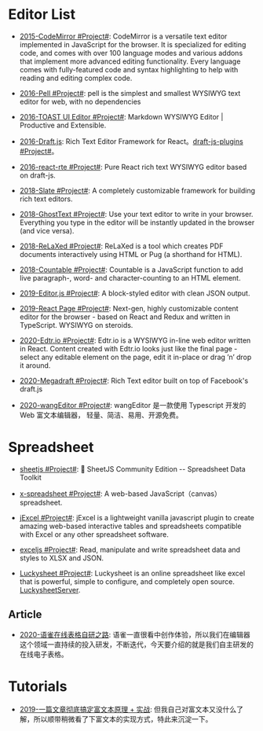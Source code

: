# Editor List

- [2015-CodeMirror #Project#](https://github.com/codemirror/CodeMirror): CodeMirror is a versatile text editor implemented in JavaScript for the browser. It is specialized for editing code, and comes with over 100 language modes and various addons that implement more advanced editing functionality. Every language comes with fully-featured code and syntax highlighting to help with reading and editing complex code.

- [2016-Pell #Project#](https://github.com/jaredreich/pell): pell is the simplest and smallest WYSIWYG text editor for web, with no dependencies

- [2016-TOAST UI Editor #Project#](https://parg.co/UVY): Markdown WYSIWYG Editor | Productive and Extensible.

- [2016-Draft.js](https://facebook.github.io/draft-js/): Rich Text Editor Framework for React。[draft-js-plugins #Project#](https://www.draft-js-plugins.com/)。

- [2016-react-rte #Project#](https://github.com/sstur/react-rte): Pure React rich text WYSIWYG editor based on draft-js.

- [2018-Slate #Project#](https://github.com/ianstormtaylor/slate): A completely customizable framework for building rich text editors.

- [2018-GhostText #Project#](https://github.com/GhostText/GhostText): Use your text editor to write in your browser. Everything you type in the editor will be instantly updated in the browser (and vice versa).

- [2018-ReLaXed #Project#](https://github.com/RelaxedJS/ReLaXed): ReLaXed is a tool which creates PDF documents interactively using HTML or Pug (a shorthand for HTML).

- [2018-Countable #Project#](https://github.com/RadLikeWhoa/Countable/blob/master/README.md): Countable is a JavaScript function to add live paragraph-, word- and character-counting to an HTML element.

- [2019-Editor.js #Project#](https://github.com/codex-team/editor.js): A block-styled editor with clean JSON output.

- [2019-React Page #Project#](https://github.com/react-page/react-page): Next-gen, highly customizable content editor for the browser - based on React and Redux and written in TypeScript. WYSIWYG on steroids.

- [2020-Edtr.io #Project#](https://edtr.io): Edtr.io is a WYSIWYG in-line web editor written in React. Content created with Edtr.io looks just like the final page - select any editable element on the page, edit it in-place or drag ’n’ drop it around.

- [2020-Megadraft #Project#](https://github.com/globocom/megadraft): Rich Text editor built on top of Facebook's draft.js

- [2020-wangEditor #Project#](https://github.com/wangeditor-team/wangEditor): wangEditor 是一款使用 Typescript 开发的 Web 富文本编辑器， 轻量、简洁、易用、开源免费。

# Spreadsheet

- [sheetjs #Project#](https://github.com/SheetJS/sheetjs): 📗 SheetJS Community Edition -- Spreadsheet Data Toolkit

- [x-spreadsheet #Project#](https://github.com/myliang/x-spreadsheet): A web-based JavaScript（canvas）spreadsheet.

- [jExcel #Project#](https://github.com/paulhodel/jexcel): jExcel is a lightweight vanilla javascript plugin to create amazing web-based interactive tables and spreadsheets compatible with Excel or any other spreadsheet software.

- [exceljs #Project#](https://github.com/exceljs/exceljs): Read, manipulate and write spreadsheet data and styles to XLSX and JSON.

- [Luckysheet #Project#](https://github.com/mengshukeji/Luckysheet): Luckysheet is an online spreadsheet like excel that is powerful, simple to configure, and completely open source. [LuckysheetServer](https://github.com/mengshukeji/LuckysheetServer).

## Article

- [2020-语雀在线表格自研之路](https://mp.weixin.qq.com/s/SiwlayY5qYrAAQZg7Ovaeg): 语雀一直很看中创作体验，所以我们在编辑器这个领域一直持续的投入研发，不断迭代，今天要介绍的就是我们自主研发的在线电子表格。

# Tutorials

- [2019-一篇文章彻底搞定富文本原理 + 实战](https://mp.weixin.qq.com/s/tx8y00WXa0OWFEnmSj5caw): 但我自己对富文本又没什么了解，所以顺带稍微看了下富文本的实现方式，特此来沉淀一下。
